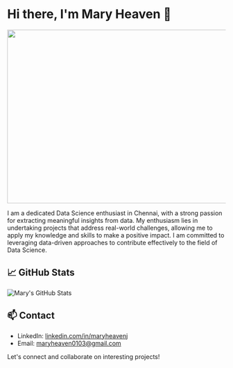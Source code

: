 # Hi there, I'm Mary Heaven 👋

<img src="https://miro.medium.com/v2/resize:fit:1200/1*DsIpnvUFCtKFEXCWLx3g5Q.gif" height="400" width="700"/>

I am a dedicated Data Science enthusiast in Chennai, with a strong passion for extracting meaningful insights from data. My enthusiasm lies in undertaking projects that address real-world challenges, allowing me to apply my knowledge and skills to make a positive impact. I am committed to leveraging data-driven approaches to contribute effectively to the field of Data Science.

## 📈 GitHub Stats

![Mary's GitHub Stats](https://github-readme-stats.vercel.app/api?username=MaryHeaven-J&show_icons=true&theme=dark)

## 📫 Contact

- LinkedIn: [linkedin.com/in/maryheavenj](https://linkedin.com/in/maryheavenj)
- Email: [maryheaven0103@gmail.com](mailto:maryheaven0103@gmail.com)

Let's connect and collaborate on interesting projects!
